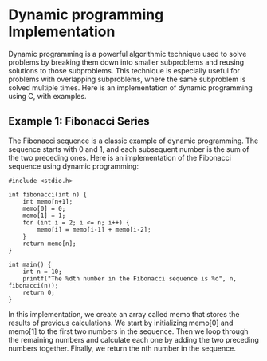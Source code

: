 # Dynamic programming Implementation

Dynamic programming is a powerful algorithmic technique used to solve problems by breaking them down into smaller subproblems and reusing solutions to those subproblems. This technique is especially useful for problems with overlapping subproblems, where the same subproblem is solved multiple times. Here is an implementation of dynamic programming using C, with examples.

## Example 1: Fibonacci Series
The Fibonacci sequence is a classic example of dynamic programming. The sequence starts with 0 and 1, and each subsequent number is the sum of the two preceding ones. Here is an implementation of the Fibonacci sequence using dynamic programming:

```
#include <stdio.h>

int fibonacci(int n) {
    int memo[n+1];
    memo[0] = 0;
    memo[1] = 1;
    for (int i = 2; i <= n; i++) {
        memo[i] = memo[i-1] + memo[i-2];
    }
    return memo[n];
}

int main() {
    int n = 10;
    printf("The %dth number in the Fibonacci sequence is %d", n, fibonacci(n));
    return 0;
}
```

In this implementation, we create an array called memo that stores the results of previous calculations. We start by initializing memo[0] and memo[1] to the first two numbers in the sequence. Then we loop through the remaining numbers and calculate each one by adding the two preceding numbers together. Finally, we return the nth number in the sequence.